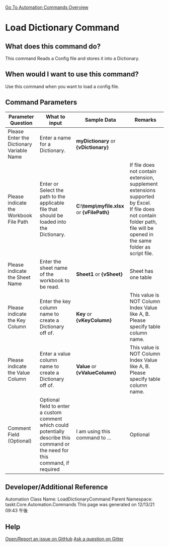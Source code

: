 <!--TITLE: Load Dictionary Command -->
<!-- SUBTITLE: a command in the Dictionary Commands group. -->
[Go To Automation Commands Overview](/automation-commands.md)


# Load Dictionary Command


## What does this command do?
This command Reads a Config file and stores it into a Dictionary.


## When would I want to use this command?
Use this command when you want to load a config file.


## Command Parameters
| Parameter Question   	| What to input  	|  Sample Data 	| Remarks  	|
| ---                    | ---               | ---           | ---       |
|Please Enter the Dictionary Variable Name|Enter a name for a Dictionary.|**myDictionary** or **{vDictionary}**||
|Please indicate the Workbook File Path|Enter or Select the path to the applicable file that should be loaded into the Dictionary.|**C:\temp\myfile.xlsx** or **{vFilePath}**|If file does not contain extension, supplement extensions supported by Excel.<br>If file does not contain folder path, file will be opened in the same folder as script file.|
|Please indicate the Sheet Name|Enter the sheet name of the workbook to be read.|**Sheet1** or **{vSheet}**|Sheet has one table|
|Please indicate the Key Column|Enter the key column name to create a Dictionary off of.|**Key** or **{vKeyColumn}**|This value is NOT Column Index Value like A, B. Please specify table column name.|
|Please indicate the Value Column|Enter a value column name to create a Dictionary off of.|**Value** or **{vValueColumn}**|This value is NOT Column Index Value like A, B. Please specify table column name.|
|Comment Field (Optional)|Optional field to enter a custom comment which could potentially describe this command or the need for this command, if required|I am using this command to ...|Optional|














## Developer/Additional Reference
Automation Class Name: LoadDictionaryCommand
Parent Namespace: taskt.Core.Automation.Commands
This page was generated on 12/13/21 09:43 午後


## Help
[Open/Report an issue on GitHub](https://github.com/saucepleez/taskt/issues/new)
[Ask a question on Gitter](https://gitter.im/taskt-rpa/Lobby)
